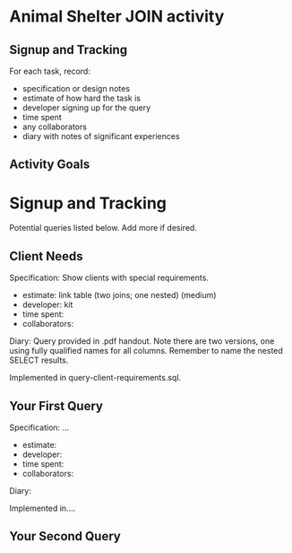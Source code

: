 # Animal Shelter JOIN activity

## Signup and Tracking

For each task, record:

- specification or design notes
- estimate of how hard the task is
- developer signing up for the query
- time spent
- any collaborators
- diary with notes of significant experiences

## Activity Goals

# Signup and Tracking

Potential queries listed below. Add more if desired.


## Client Needs

Specification: Show clients with special requirements.

- estimate: link table (two joins; one nested) (medium)
- developer: kit
- time spent:
- collaborators:

Diary: Query provided in .pdf handout. Note there are two versions, one using
fully qualified names for all columns. Remember to name the nested SELECT
results.

Implemented in query-client-requirements.sql.


## Your First Query

Specification: ...

- estimate: 
- developer:
- time spent:
- collaborators:

Diary:

Implemented in....

## Your Second Query
